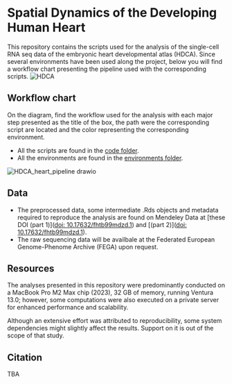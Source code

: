 # Spatial Dynamics of the Developing Human Heart

This repository contains the scripts used for the analysis of the single-cell RNA seq data of the embryonic heart developmental atlas (HDCA). 
Since several environments have been used along the project, below you will find a workflow chart presenting the pipeline used with the corresponding scripts. ![HDCA](https://github.com/rmauron/HDCA_heart_dev/assets/92672952/5baae706-3452-49ad-a616-5cf34d768ad5)




## Workflow chart
On the diagram, find the workflow used for the analysis with each major step presented as the title of the box, the path were the corresponding script are located and the color representing the corresponding environment.

- All the scripts are found in the [code folder](./code).
- All the environments are found in the [environments folder](./environments).

![HDCA_heart_pipeline drawio](https://github.com/rmauron/HDCA_heart_dev/assets/92672952/ed6a7361-ee9c-4c09-8dfc-fb71b57342ed)


## Data
- The preprocessed data, some intermediate .Rds objects and metadata required to reproduce the analysis are found on Mendeley Data at [these DOI (part 1)]([doi: 10.17632/fhtb99mdzd.1](https://data.mendeley.com/preview/fhtb99mdzd?a=27a510e3-60f7-40b9-968d-ecf1ca6b5ad1)) and [(part 2)]([doi: 10.17632/fhtb99mdzd.1](https://data.mendeley.com/preview/w65jtfsvpr?a=2c7eb695-0a84-4bd7-98e8-e4be4e4ed831)).
- The raw sequencing data will be availbale at the Federated European Genome-Phenome Archive (FEGA) upon request.

## Resources
The analyses presented in this repository were predominantly conducted on a MacBook Pro M2 Max chip (2023), 32 GB of memory, running Ventura 13.0; however, some computations were also executed on a private server for enhanced performance and scalability.

Although an extensive effort was attributed to reproducibility, some system dependencies might slightly affect the results. Support on it is out of the scope of that study.

## Citation
TBA
